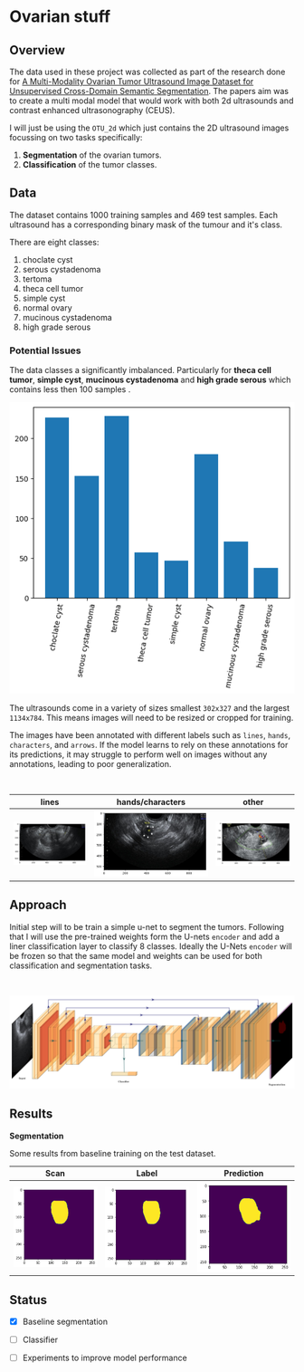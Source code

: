 # Ovarian stuff

## Overview

The data used in these project was collected as part of the research done for [A Multi-Modality Ovarian Tumor Ultrasound Image Dataset for Unsupervised Cross-Domain Semantic Segmentation](https://arxiv.org/abs/2207.06799). The papers aim was to create a multi modal model that would work with both 2d ultrasounds and contrast enhanced ultrasonography (CEUS).

I will just be using the `OTU_2d` which just contains the 2D ultrasound images focussing on two tasks specifically:

1. **Segmentation** of the ovarian tumors.
2. **Classification** of the tumor classes.

## Data

The dataset contains 1000 training samples and 469 test samples. Each ultrasound has a corresponding binary mask of the tumour and it's class.

There are eight classes:

1. choclate cyst
2. serous cystadenoma
3. tertoma
4. theca cell tumor
5. simple cyst
6. normal ovary
7. mucinous cystadenoma
8. high grade serous


### Potential Issues

The data classes a significantly imbalanced. Particularly for **theca cell tumor**, **simple cyst**, **mucinous cystadenoma**  and **high grade serous** which contains less then 100 samples .


![class counts](./assets/class_counts.png)

The ultrasounds come in a variety of sizes smallest `302x327` and the largest `1134x784`. This means images will need to be resized or cropped for training.

The images have been annotated with different labels such as `lines`, `hands`, `characters`, and `arrows`. If the model learns to rely on these annotations for its predictions, it may struggle to perform well on images without any annotations, leading to poor generalization.

<br>

| lines      | hands/characters | other |
| ----------- | ----------- | ----------- |
| ![class counts](./assets/lines.png)       | ![class counts](./assets/hands_letters.png)       | ![class counts](./assets/other.png)  |

## Approach

Initial step will to be train a simple u-net to segment the tumors. Following that I will use the pre-trained weights form the U-nets `encoder` and add a liner classification layer to classify 8 classes. Ideally the U-Nets `encoder` will be frozen so that the same model and weights can be used for both classification and segmentation tasks.

<br>

![class counts](./assets/arch.png) 


## Results

**Segmentation**

Some results from baseline training on the test dataset. 

| Scan       | Label | Prediction |
| ----------- | ----------- | ----------- |
| ![class counts](assets/seg-results/1013-lbl.png)       | ![class counts](assets/seg-results/1013-lbl.png)       | ![class counts](assets/seg-results/1013-pred.png)  |


## Status

- [x] Baseline segmentation
- [ ] Classifier
- [ ] Experiments to improve model performance 

